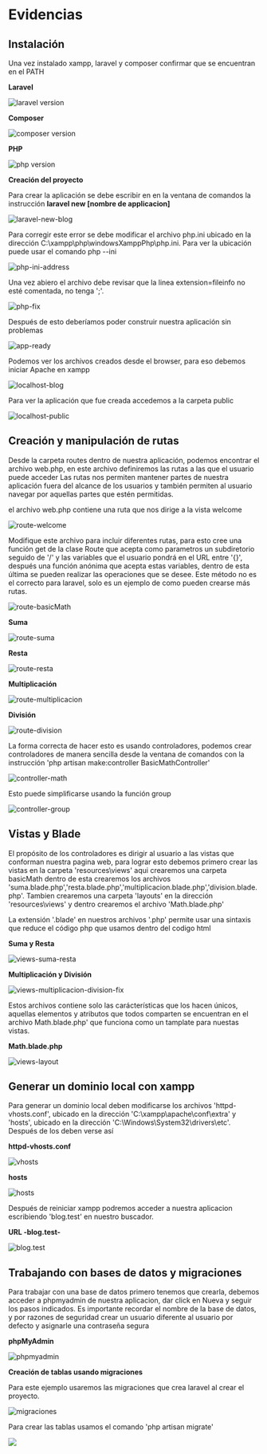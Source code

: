 # Evidencias

## Instalación

Una vez instalado xampp, laravel y composer confirmar que se encuentran en el PATH

**Laravel**

![laravel version](images/laravel-v.PNG)

**Composer**

![composer version](images/Composer-v.PNG)

**PHP**

![php version](images/php-v.PNG)

**Creación del proyecto**

Para crear la aplicación se debe escribir en en la ventana de comandos la instrucción **laravel new [nombre de applicacion]**

![laravel-new-blog](images/laravel-error.PNG)

Para corregir este error se debe modificar el archivo php.ini ubicado en la dirección C:\xampp\php\windowsXamppPhp\php.ini. 
Para ver la ubicación puede usar el comando php --ini

![php-ini-address](images/php-ini-address.PNG)

Una vez abiero el archivo debe revisar que la linea extension=fileinfo no esté comentada, no tenga ';'.

![php-fix](images/laravel-fix.PNG)

Después de esto deberíamos poder construir nuestra aplicación sin problemas

![app-ready](images/app-ready.PNG)

Podemos ver los archivos creados desde el browser, para eso debemos iniciar Apache en xampp

![localhost-blog](images/localhost-blog.PNG)

Para ver la aplicación que fue creada accedemos a la carpeta public

![localhost-public](images/localhost-public.PNG)

## Creación y manipulación de rutas

Desde la carpeta routes dentro de nuestra aplicación, podemos encontrar el archivo web.php, en este archivo definiremos las rutas a las que el usuario puede acceder
Las rutas nos permiten mantener partes de nuestra aplicación fuera del alcance de los usuarios y también permiten al usuario navegar por aquellas partes que estén permitidas.

el archivo web.php contiene una ruta que nos dirige a la vista welcome

![route-welcome](images/route-welcom.PNG)

Modifique este archivo para incluir diferentes rutas, para esto cree una función get de la clase Route que acepta como parametros un subdiretorio seguido de '/' y las variables que el usuario pondrá en el URL entre '{}', después una función anónima que acepta estas variables, dentro de esta última se pueden realizar las operaciones que se desee. Este método no es el correcto para laravel, solo es un ejemplo de como pueden crearse más rutas.

![route-basicMath](images/route-basicMath.PNG)

**Suma**

![route-suma](images/route-suma.PNG)

**Resta**

![route-resta](images/route-resta.PNG)

**Multiplicación**

![route-multiplicacion](images/route-multiplicacion.PNG)

**División**

![route-division](images/route-division.PNG)

La forma correcta de hacer esto es usando controladores, podemos crear controladores de manera sencilla desde la ventana de comandos
con la instrucción 'php artisan make:controller BasicMathController'

![controller-math](images/controller-math.PNG)

Esto puede simplificarse usando la función group

![controller-group](images/controller-group-fix.PNG)

## Vistas y Blade

El propósito de los controladores es dirigir al usuario a las vistas que conforman nuestra pagina web,
para lograr esto debemos primero crear las vistas en la carpeta 'resources\views' aqui crearemos una carpeta basicMath
dentro de esta crearemos los archivos 'suma.blade.php','resta.blade.php','multiplicacion.blade.php','division.blade.php'.
Tambien crearemos una carpeta 'layouts' en la dirección 'resources\views' y dentro crearemos el archivo 'Math.blade.php'

La extensión '.blade' en nuestros archivos '.php' permite usar una sintaxis que reduce el código php que usamos dentro del codigo html

**Suma y Resta**

![views-suma-resta](images/views-suma-resta.PNG)

**Multiplicación y División**

![views-multiplicacion-division-fix](images/views-multiplicacion-division-fix.PNG)

Estos archivos contiene solo las carácterísticas que los hacen únicos, aquellas elementos y atributos que todos comparten se encuentran en
el archivo Math.blade.php' que funciona como un tamplate para nuestas vistas.

**Math.blade.php**

![views-layout](images/views-layout.PNG)


## Generar un dominio local con xampp

Para generar un dominio local deben modificarse los archivos 'httpd-vhosts.conf', ubicado en la dirección 'C:\xampp\apache\conf\extra' y 'hosts', 
ubicado en la dirección 'C:\Windows\System32\drivers\etc'. Después de los deben verse así

**httpd-vhosts.conf**

![vhosts](images/vhosts.PNG)

**hosts**

![hosts](images/host.PNG)

Después de reiniciar xampp podremos acceder a nuestra aplicacion escribiendo 'blog.test' en nuestro buscador.

**URL -blog.test-**

![blog.test](images/blog-test.PNG)

## Trabajando con bases de datos y migraciones

Para trabajar con una base de datos primero tenemos que crearla, debemos acceder a phpmyadmin de nuestra aplicacion, dar click en Nueva y seguir los pasos indicados.
Es importante recordar el nombre de la base de datos, y por razones de seguridad crear un usuario diferente al usuario por defecto y asignarle una contraseña segura

**phpMyAdmin**

![phpmyadmin](images/phpmyadmin.PNG)

**Creación de tablas usando migraciones**

Para este ejemplo usaremos las migraciones que crea laravel al crear el proyecto.

![migraciones](images/migrations.PNG)

Para crear las tablas usamos el comando 'php artisan migrate'

![](images/.PNG)
